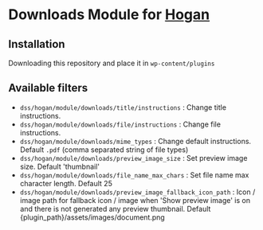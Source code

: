 # Downloads Module for [Hogan](https://github.com/dekodeinteraktiv/hogan-core)

## Installation
Downloading this repository and place it in `wp-content/plugins`

## Available filters
- `dss/hogan/module/downloads/title/instructions` : Change title instructions.
- `dss/hogan/module/downloads/file/instructions` : Change file instructions.
- `dss/hogan/module/downloads/mime_types` : Change default instructions. Default `.pdf` (comma separated string of file types)
- `dss/hogan/module/downloads/preview_image_size` : Set preview image size. Default 'thumbnail'
- `dss/hogan/module/downloads/file_name_max_chars` : Set file name max character length. Default 25
- `dss/hogan/module/downloads/preview_image_fallback_icon_path` : Icon / image path for fallback icon / image when 'Show preview image' is on and there is not generated any preview thumbnail. Default {plugin_path}/assets/images/document.png